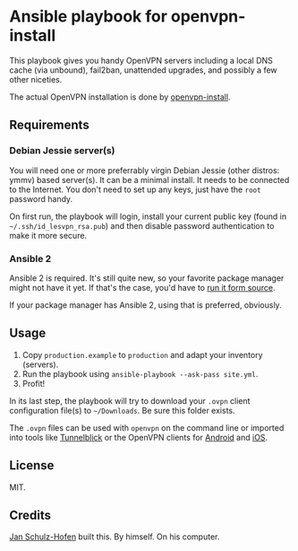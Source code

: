 # Ansible playbook for openvpn-install

This playbook gives you handy OpenVPN servers including a local DNS cache (via unbound), fail2ban, unattended upgrades, and possibly a few other niceties.

The actual OpenVPN installation is done by [openvpn-install](https://github.com/Nyr/openvpn-install).

## Requirements

### Debian Jessie server(s)

You will need one or more preferrably virgin Debian Jessie (other distros: ymmv) based server(s). It can be a minimal install. It needs to be connected to the Internet. You don't need to set up any keys, just have the `root` password handy.

On first run, the playbook will login, install your current public key (found in `~/.ssh/id_lesvpn_rsa.pub`) and then disable password authentication to make it more secure.

### Ansible 2

Ansible 2 is required. It's still quite new, so your favorite package manager might not have it yet. If that's the case, you'd have to [run it form source](http://docs.ansible.com/ansible/intro_installation.html#running-from-source).

If your package manager has Ansible 2, using that is preferred, obviously.

## Usage

1. Copy `production.example` to `production` and adapt your inventory (servers).
2. Run the playbook using `ansible-playbook --ask-pass site.yml`.
3. Profit!

In its last step, the playbook will try to download your `.ovpn` client configuration file(s) to `~/Downloads`. Be sure this folder exists.

The `.ovpn` files can be used with `openvpn` on the command line or imported into tools like [Tunnelblick](https://tunnelblick.net/) or the OpenVPN clients for [Android](https://play.google.com/store/apps/details?id=net.openvpn.openvpn) and [iOS](https://itunes.apple.com/de/app/openvpn-connect/id590379981?mt=8).

## License

MIT.

## Credits

[Jan Schulz-Hofen](http://jan.sh) built this. By himself. On his computer.
